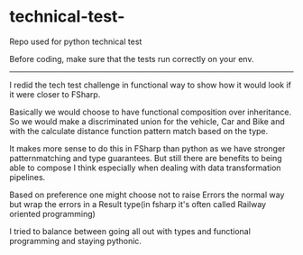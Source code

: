 # technical-test-

Repo used for python technical test

Before coding, make sure that the tests run correctly on your env.


------

I redid the tech test challenge in functional way to show how it would look if it were closer to FSharp.

Basically we would choose to have functional composition over inheritance. 
So we would make a discriminated union for the vehicle, Car and Bike and with the 
calculate distance function pattern match based on the type.

It makes more sense to do this in FSharp than python as we have stronger patternmatching and type guarantees.
But still there are benefits to being able to compose I think especially when dealing with data transformation pipelines.

Based on preference one might choose not to raise Errors the normal way but wrap the errors in a Result type(in fsharp it's often called Railway oriented programming)

I tried to balance between going all out with types and functional programming and staying pythonic.



